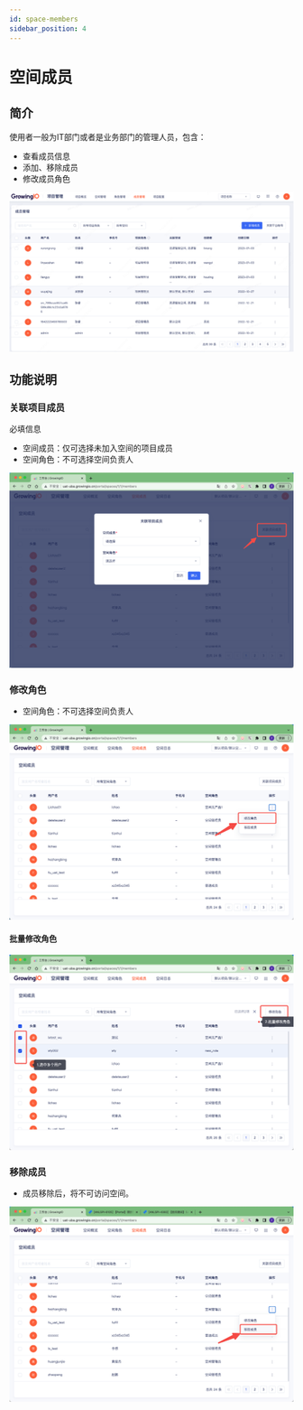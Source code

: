 ```yaml
---
id: space-members
sidebar_position: 4
---
```


# 空间成员

## 简介

使用者一般为IT部门或者是业务部门的管理人员，包含：

* 查看成员信息
* 添加、移除成员
* 修改成员角色

![图 1](/img/portal-projectmembers_project-members.png)  

## 功能说明

### 关联项目成员

必填信息

* 空间成员：仅可选择未加入空间的项目成员
* 空间角色：不可选择空间负责人

![图 1](/img/guanlianxiangmuchengyuan_space-members.png)  

### 修改角色

* 空间角色：不可选择空间负责人

![图 2](/img/xiugaijuese_space-members.png)  

#### 批量修改角色

![图 4](/img/piliangxiugai_space-members.png)  

### 移除成员

* 成员移除后，将不可访问空间。

![图 3](/img/yichuchengyuan_space-members.png)  

